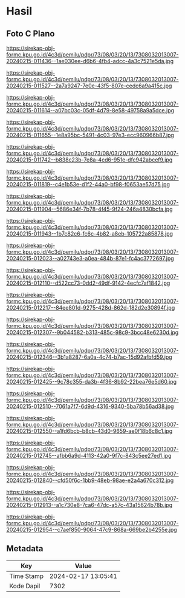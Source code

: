 # Hasil

## Foto C Plano

https://sirekap-obj-formc.kpu.go.id/4c3d/pemilu/pdpr/73/08/03/20/13/7308032013007-20240215-011436--1ae030ee-d6b6-4fb4-adcc-4a3c7521e5da.jpg

https://sirekap-obj-formc.kpu.go.id/4c3d/pemilu/pdpr/73/08/03/20/13/7308032013007-20240215-011527--2a7a9247-7e0e-43f5-807e-cedc6a9a415c.jpg

https://sirekap-obj-formc.kpu.go.id/4c3d/pemilu/pdpr/73/08/03/20/13/7308032013007-20240215-011614--a07bc03c-05df-4d79-8e58-49758a9a5dce.jpg

https://sirekap-obj-formc.kpu.go.id/4c3d/pemilu/pdpr/73/08/03/20/13/7308032013007-20240215-011655--1e8a95bc-5491-4c03-97e3-ecc960966b87.jpg

https://sirekap-obj-formc.kpu.go.id/4c3d/pemilu/pdpr/73/08/03/20/13/7308032013007-20240215-011742--b838c23b-7e8a-4cd6-951e-dfc942abcef9.jpg

https://sirekap-obj-formc.kpu.go.id/4c3d/pemilu/pdpr/73/08/03/20/13/7308032013007-20240215-011819--c4e1b53e-d1f2-44a0-bf98-f0653ae57d75.jpg

https://sirekap-obj-formc.kpu.go.id/4c3d/pemilu/pdpr/73/08/03/20/13/7308032013007-20240215-011904--5686e34f-7b78-4f45-9f24-246a4830bcfa.jpg

https://sirekap-obj-formc.kpu.go.id/4c3d/pemilu/pdpr/73/08/03/20/13/7308032013007-20240215-011943--1b7c82c6-fc6c-4b82-a8eb-105722a85878.jpg

https://sirekap-obj-formc.kpu.go.id/4c3d/pemilu/pdpr/73/08/03/20/13/7308032013007-20240215-012023--a02743e3-a0ea-484b-87e1-fc4ac3772697.jpg

https://sirekap-obj-formc.kpu.go.id/4c3d/pemilu/pdpr/73/08/03/20/13/7308032013007-20240215-012110--d522cc73-0dd2-49df-9142-4ecfc7af1842.jpg

https://sirekap-obj-formc.kpu.go.id/4c3d/pemilu/pdpr/73/08/03/20/13/7308032013007-20240215-012217--84ee801d-9275-428d-862d-182d2e30894f.jpg

https://sirekap-obj-formc.kpu.go.id/4c3d/pemilu/pdpr/73/08/03/20/13/7308032013007-20240215-012307--9b044582-b313-485c-98c9-3bcc48e6230d.jpg

https://sirekap-obj-formc.kpu.go.id/4c3d/pemilu/pdpr/73/08/03/20/13/7308032013007-20240215-012346--3b1a8287-6a0a-4c74-b7ac-15d92afbfd59.jpg

https://sirekap-obj-formc.kpu.go.id/4c3d/pemilu/pdpr/73/08/03/20/13/7308032013007-20240215-012425--9c78c355-da3b-4f36-8b92-22bea76e5d60.jpg

https://sirekap-obj-formc.kpu.go.id/4c3d/pemilu/pdpr/73/08/03/20/13/7308032013007-20240215-012510--7061a7f7-6d9d-4316-9340-5ba78b56ad38.jpg

https://sirekap-obj-formc.kpu.go.id/4c3d/pemilu/pdpr/73/08/03/20/13/7308032013007-20240215-012550--a1fd6bcb-b8cb-43d0-9659-ae0f18b6c8c1.jpg

https://sirekap-obj-formc.kpu.go.id/4c3d/pemilu/pdpr/73/08/03/20/13/7308032013007-20240215-012745--afbb6a9d-4113-42a0-9f7c-843c5ee27ed1.jpg

https://sirekap-obj-formc.kpu.go.id/4c3d/pemilu/pdpr/73/08/03/20/13/7308032013007-20240215-012840--cfd50f6c-1bb9-48eb-98ae-e2a4a670c312.jpg

https://sirekap-obj-formc.kpu.go.id/4c3d/pemilu/pdpr/73/08/03/20/13/7308032013007-20240215-012913--a1c730e8-7ca6-47dc-a57c-43a15624b78b.jpg

https://sirekap-obj-formc.kpu.go.id/4c3d/pemilu/pdpr/73/08/03/20/13/7308032013007-20240215-012954--c7aef850-9064-47c9-868a-669be2b4255e.jpg


## Metadata

| Key        | Value               |
| ---------- | ------------------- |
| Time Stamp | 2024-02-17 13:05:41 |
| Kode Dapil | 7302                |




